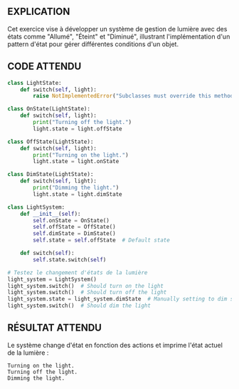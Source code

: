 ## EXPLICATION

Cet exercice vise à développer un système de gestion de lumière avec des états comme "Allumé", "Éteint" et "Diminué", illustrant l'implémentation d'un pattern d'état pour gérer différentes conditions d'un objet.

## CODE ATTENDU

```python
class LightState:
    def switch(self, light):
        raise NotImplementedError("Subclasses must override this method.")

class OnState(LightState):
    def switch(self, light):
        print("Turning off the light.")
        light.state = light.offState

class OffState(LightState):
    def switch(self, light):
        print("Turning on the light.")
        light.state = light.onState

class DimState(LightState):
    def switch(self, light):
        print("Dimming the light.")
        light.state = light.dimState

class LightSystem:
    def __init__(self):
        self.onState = OnState()
        self.offState = OffState()
        self.dimState = DimState()
        self.state = self.offState  # Default state

    def switch(self):
        self.state.switch(self)

# Testez le changement d'états de la lumière
light_system = LightSystem()
light_system.switch()  # Should turn on the light
light_system.switch()  # Should turn off the light
light_system.state = light_system.dimState  # Manually setting to dim state
light_system.switch()  # Should dim the light
```

## RÉSULTAT ATTENDU

Le système change d'état en fonction des actions et imprime l'état actuel de la lumière :

```
Turning on the light.
Turning off the light.
Dimming the light.
```
